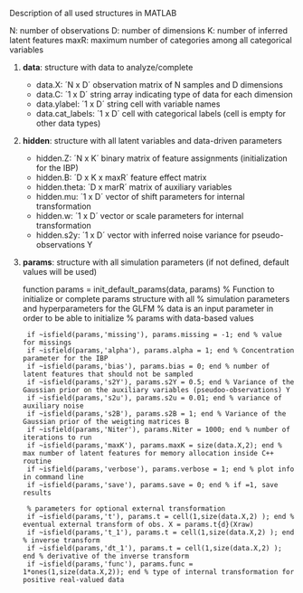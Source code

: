 Description of all used structures in MATLAB

N: number of observations
D: number of dimensions
K: number of inferred latent features
maxR: maximum number of categories among all categorical variables

1. **data**: structure with data to analyze/complete
    * data.X: ´N x D´ observation matrix of N samples and D dimensions
    * data.C: ´1 x D´ string array indicating type of data for each dimension
    * data.ylabel: ´1 x D´ string cell with variable names
    * data.cat_labels: ´1 x D´ cell with categorical labels (cell is empty for other data types)

2. **hidden**: structure with all latent variables and data-driven parameters
    * hidden.Z: ´N x K´ binary matrix of feature assignments (initialization for the IBP)
    * hidden.B: ´D x K x maxR´ feature effect matrix
    * hidden.theta: ´D x marR´ matrix of auxiliary variables
    * hidden.mu: ´1 x D´ vector of shift parameters for internal transformation
    * hidden.w: ´1 x D´ vector or scale parameters for internal transformation
    * hidden.s2y: ´1 x D´ vector with inferred noise variance for pseudo-observations Y

3. **params**: structure with all simulation parameters (if not defined, default values will be used)

    function params = init_default_params(data, params)
        % Function to initialize or complete params structure with all
        % simulation parameters and hyperparameters for the GLFM
        % data is an input parameter in order to be able to initialize
        % params with data-based values

        if ~isfield(params,'missing'), params.missing = -1; end % value for missings
        if ~isfield(params,'alpha'), params.alpha = 1; end % Concentration parameter for the IBP
        if ~isfield(params,'bias'), params.bias = 0; end % number of latent features that should not be sampled
        if ~isfield(params,'s2Y'), params.s2Y = 0.5; end % Variance of the Gaussian prior on the auxiliary variables (pseudoo-observations) Y
        if ~isfield(params,'s2u'), params.s2u = 0.01; end % variance of auxiliary noise
        if ~isfield(params,'s2B'), params.s2B = 1; end % Variance of the Gaussian prior of the weigting matrices B
        if ~isfield(params,'Niter'), params.Niter = 1000; end % number of iterations to run
        if ~isfield(params,'maxK'), params.maxK = size(data.X,2); end % max number of latent features for memory allocation inside C++ routine
        if ~isfield(params,'verbose'), params.verbose = 1; end % plot info in command line
        if ~isfield(params,'save'), params.save = 0; end % if =1, save results

        % parameters for optional external transformation
        if ~isfield(params,'t'), params.t = cell(1,size(data.X,2) ); end % eventual external transform of obs. X = params.t{d}(Xraw)
        if ~isfield(params,'t_1'), params.t = cell(1,size(data.X,2) ); end % inverse transform
        if ~isfield(params,'dt_1'), params.t = cell(1,size(data.X,2) ); end % derivative of the inverse transform
        if ~isfield(params,'func'), params.func = 1*ones(1,size(data.X,2)); end % type of internal transformation for positive real-valued data
